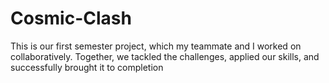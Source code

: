 # Cosmic-Clash
This is our first semester project, which my teammate and I worked on collaboratively. Together, we tackled the challenges, applied our skills, and successfully brought it to completion

